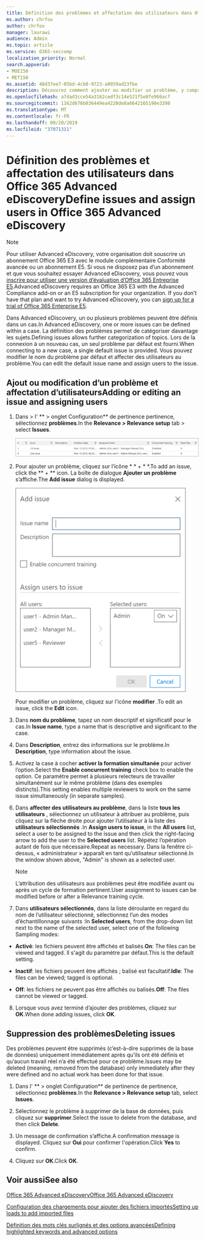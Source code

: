 ```yaml
---
title: Définition des problèmes et affectation des utilisateurs dans Office 365 Advanced eDiscovery
ms.author: chrfox
author: chrfox
manager: laurawi
audience: Admin
ms.topic: article
ms.service: O365-seccomp
localization_priority: Normal
search.appverid:
- MOE150
- MET150
ms.assetid: 48d37ee7-05bd-4cb8-9723-a8959ad23fbe
description: Découvrez comment ajouter ou modifier un problème, y compris lui affecter des utilisateurs ou supprimer un problème pour un cas de découverte électronique dans Office 365 Advanced eDiscovery.
ms.openlocfilehash: a7dad3cce54a3162cedf3c14e521f5e8fe966acf
ms.sourcegitcommit: 1162d676b036449ea4220de8a6642165190e3398
ms.translationtype: MT
ms.contentlocale: fr-FR
ms.lasthandoff: 09/20/2019
ms.locfileid: "37071311"
---
```

# <a name="define-issues-and-assign-users-in-office-365-advanced-ediscovery"></a><span data-ttu-id="1c7e8-103">Définition des problèmes et affectation des utilisateurs dans Office 365 Advanced eDiscovery</span><span class="sxs-lookup"><span data-stu-id="1c7e8-103">Define issues and assign users in Office 365 Advanced eDiscovery</span></span>

> [!NOTE]
> <span data-ttu-id="1c7e8-p101">Pour utiliser Advanced eDiscovery, votre organisation doit souscrire un abonnement Office 365 E3 avec le module complémentaire Conformité avancée ou un abonnement E5. Si vous ne disposez pas d’un abonnement et que vous souhaitez essayer Advanced eDiscovery, vous pouvez vous [inscrire pour utiliser une version d’évaluation d’Office 365 Entreprise E5](https://go.microsoft.com/fwlink/p/?LinkID=698279).</span><span class="sxs-lookup"><span data-stu-id="1c7e8-p101">Advanced eDiscovery requires an Office 365 E3 with the Advanced Compliance add-on or an E5 subscription for your organization. If you don't have that plan and want to try Advanced eDiscovery, you can [sign up for a trial of Office 365 Enterprise E5](https://go.microsoft.com/fwlink/p/?LinkID=698279).</span></span> 
  
<span data-ttu-id="1c7e8-106">Dans Advanced eDiscovery, un ou plusieurs problèmes peuvent être définis dans un cas.</span><span class="sxs-lookup"><span data-stu-id="1c7e8-106">In Advanced eDiscovery, one or more issues can be defined within a case.</span></span> <span data-ttu-id="1c7e8-107">La définition des problèmes permet de catégoriser davantage les sujets.</span><span class="sxs-lookup"><span data-stu-id="1c7e8-107">Defining issues allows further categorization of topics.</span></span> <span data-ttu-id="1c7e8-108">Lors de la connexion à un nouveau cas, un seul problème par défaut est fourni.</span><span class="sxs-lookup"><span data-stu-id="1c7e8-108">When connecting to a new case, a single default issue is provided.</span></span> <span data-ttu-id="1c7e8-109">Vous pouvez modifier le nom du problème par défaut et affecter des utilisateurs au problème.</span><span class="sxs-lookup"><span data-stu-id="1c7e8-109">You can edit the default issue name and assign users to the issue.</span></span> 
  
## <a name="adding-or-editing-an-issue-and-assigning-users"></a><span data-ttu-id="1c7e8-110">Ajout ou modification d’un problème et affectation d’utilisateurs</span><span class="sxs-lookup"><span data-stu-id="1c7e8-110">Adding or editing an issue and assigning users</span></span>

1. <span data-ttu-id="1c7e8-111">Dans \> l' \*\* \> onglet Configuration\*\* de pertinence pertinence, sélectionnez **problèmes**.</span><span class="sxs-lookup"><span data-stu-id="1c7e8-111">In the **Relevance \> Relevance setup** tab \> select **Issues**.</span></span>
    
    ![Problèmes de configuration de pertinence](media/dfd8f9ef-b167-4ed9-980e-00ae98a97169.png)
  
2. <span data-ttu-id="1c7e8-113">Pour ajouter un problème, cliquez sur l’icône \* \* + \* \*.</span><span class="sxs-lookup"><span data-stu-id="1c7e8-113">To add an issue, click the \*\* + \*\* icon.</span></span> <span data-ttu-id="1c7e8-114">La boîte de dialogue **Ajouter un problème** s’affiche.</span><span class="sxs-lookup"><span data-stu-id="1c7e8-114">The **Add issue** dialog is displayed.</span></span> 
    
    ![Problème d’ajout de configuration de pertinence](media/c8e94982-139a-472a-b85d-282f2d742046.png)
  
    <span data-ttu-id="1c7e8-116">Pour modifier un problème, cliquez sur l’icône **modifier** .</span><span class="sxs-lookup"><span data-stu-id="1c7e8-116">To edit an issue, click the **Edit** icon.</span></span> 
    
3. <span data-ttu-id="1c7e8-117">Dans **nom du problème**, tapez un nom descriptif et significatif pour le cas.</span><span class="sxs-lookup"><span data-stu-id="1c7e8-117">In **Issue name**, type a name that is descriptive and significant to the case.</span></span> 
    
4. <span data-ttu-id="1c7e8-118">Dans **Description**, entrez des informations sur le problème.</span><span class="sxs-lookup"><span data-stu-id="1c7e8-118">In **Description**, type information about the issue.</span></span>
    
5. <span data-ttu-id="1c7e8-119">Activez la case à cocher **activer la formation simultanée** pour activer l’option.</span><span class="sxs-lookup"><span data-stu-id="1c7e8-119">Select the **Enable concurrent training** check box to enable the option.</span></span> <span data-ttu-id="1c7e8-120">Ce paramètre permet à plusieurs relecteurs de travailler simultanément sur le même problème (dans des exemples distincts).</span><span class="sxs-lookup"><span data-stu-id="1c7e8-120">This setting enables multiple reviewers to work on the same issue simultaneously (in separate samples).</span></span> 
    
6. <span data-ttu-id="1c7e8-121">Dans **affecter des utilisateurs au problème**, dans la liste **tous les utilisateurs** , sélectionnez un utilisateur à attribuer au problème, puis cliquez sur la flèche droite pour ajouter l’utilisateur à la liste des **utilisateurs sélectionnés** .</span><span class="sxs-lookup"><span data-stu-id="1c7e8-121">In **Assign users to issue**, in the **All users** list, select a user to be assigned to the issue and then click the right-facing arrow to add the user to the **Selected users** list.</span></span> <span data-ttu-id="1c7e8-122">Répétez l’opération autant de fois que nécessaire.</span><span class="sxs-lookup"><span data-stu-id="1c7e8-122">Repeat as necessary.</span></span> <span data-ttu-id="1c7e8-123">Dans la fenêtre ci-dessus, « administrateur » apparaît en tant qu’utilisateur sélectionné.</span><span class="sxs-lookup"><span data-stu-id="1c7e8-123">In the window shown above, "Admin" is shown as a selected user.</span></span> 
    
    > [!NOTE]
    > <span data-ttu-id="1c7e8-124">L’attribution des utilisateurs aux problèmes peut être modifiée avant ou après un cycle de formation pertinent.</span><span class="sxs-lookup"><span data-stu-id="1c7e8-124">User assignment to issues can be modified before or after a Relevance training cycle.</span></span> 
  
7. <span data-ttu-id="1c7e8-125">Dans **utilisateurs sélectionnés**, dans la liste déroulante en regard du nom de l’utilisateur sélectionné, sélectionnez l’un des modes d’échantillonnage suivants :</span><span class="sxs-lookup"><span data-stu-id="1c7e8-125">In **Selected users**, from the drop-down list next to the name of the selected user, select one of the following Sampling modes:</span></span> 
    
  - <span data-ttu-id="1c7e8-126">**Activé**: les fichiers peuvent être affichés et balisés.</span><span class="sxs-lookup"><span data-stu-id="1c7e8-126">**On**: The files can be viewed and tagged.</span></span> <span data-ttu-id="1c7e8-127">Il s'agit du paramètre par défaut.</span><span class="sxs-lookup"><span data-stu-id="1c7e8-127">This is the default setting.</span></span>
    
  - <span data-ttu-id="1c7e8-128">**Inactif**: les fichiers peuvent être affichés ; balisé est facultatif.</span><span class="sxs-lookup"><span data-stu-id="1c7e8-128">**Idle**: The files can be viewed; tagged is optional.</span></span>
    
  - <span data-ttu-id="1c7e8-129">**Off**: les fichiers ne peuvent pas être affichés ou balisés.</span><span class="sxs-lookup"><span data-stu-id="1c7e8-129">**Off**: The files cannot be viewed or tagged.</span></span>
    
8. <span data-ttu-id="1c7e8-130">Lorsque vous avez terminé d’ajouter des problèmes, cliquez sur **OK**.</span><span class="sxs-lookup"><span data-stu-id="1c7e8-130">When done adding issues, click **OK**.</span></span>
    
## <a name="deleting-issues"></a><span data-ttu-id="1c7e8-131">Suppression des problèmes</span><span class="sxs-lookup"><span data-stu-id="1c7e8-131">Deleting issues</span></span>

<span data-ttu-id="1c7e8-132">Des problèmes peuvent être supprimés (c’est-à-dire supprimés de la base de données) uniquement immédiatement après qu’ils ont été définis et qu’aucun travail réel n’a été effectué pour ce problème.</span><span class="sxs-lookup"><span data-stu-id="1c7e8-132">Issues may be deleted (meaning, removed from the database) only immediately after they were defined and no actual work has been done for that issue.</span></span> 
  
1. <span data-ttu-id="1c7e8-133">Dans l' \*\* \> onglet Configuration\*\* de pertinence de pertinence, sélectionnez **problèmes**.</span><span class="sxs-lookup"><span data-stu-id="1c7e8-133">In the **Relevance \> Relevance setup** tab, select **Issues**.</span></span>
    
2. <span data-ttu-id="1c7e8-134">Sélectionnez le problème à supprimer de la base de données, puis cliquez sur **supprimer**.</span><span class="sxs-lookup"><span data-stu-id="1c7e8-134">Select the issue to delete from the database, and then click **Delete**.</span></span>
    
3. <span data-ttu-id="1c7e8-135">Un message de confirmation s’affiche.</span><span class="sxs-lookup"><span data-stu-id="1c7e8-135">A confirmation message is displayed.</span></span> <span data-ttu-id="1c7e8-136">Cliquez sur **Oui** pour confirmer l'opération.</span><span class="sxs-lookup"><span data-stu-id="1c7e8-136">Click **Yes** to confirm.</span></span> 
    
4. <span data-ttu-id="1c7e8-137">Cliquez sur **OK**.</span><span class="sxs-lookup"><span data-stu-id="1c7e8-137">Click **OK**.</span></span>
    
## <a name="see-also"></a><span data-ttu-id="1c7e8-138">Voir aussi</span><span class="sxs-lookup"><span data-stu-id="1c7e8-138">See also</span></span>

[<span data-ttu-id="1c7e8-139">Office 365 Advanced eDiscovery</span><span class="sxs-lookup"><span data-stu-id="1c7e8-139">Office 365 Advanced eDiscovery</span></span>](office-365-advanced-ediscovery.md)
  
[<span data-ttu-id="1c7e8-140">Configuration des chargements pour ajouter des fichiers importés</span><span class="sxs-lookup"><span data-stu-id="1c7e8-140">Setting up loads to add imported files</span></span>](set-up-loads-to-add-imported-files.md)
  
[<span data-ttu-id="1c7e8-141">Définition des mots clés surlignés et des options avancées</span><span class="sxs-lookup"><span data-stu-id="1c7e8-141">Defining highlighted keywords and advanced options</span></span>](define-highlighted-keywords-and-advanced-options.md)

